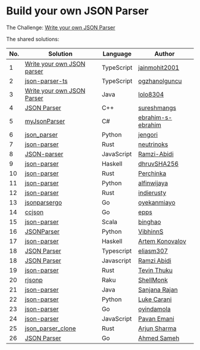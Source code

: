 # Build your own JSON Parser

The Challenge: [Write your own JSON Parser](https://codingchallenges.fyi/challenges/challenge-json-parser)

The shared solutions:

| No. | Solution | Language | Author |
|-----|----------|----------|--------|
| 1 | [Write your own JSON parser](https://github.com/jainmohit2001/coding-challenges/blob/master/src/2) | TypeScript | [jainmohit2001](https://github.com/jainmohit2001) |
| 2 | [json-parser-ts](https://github.com/ogzhanolguncu/json-parser-ts) | TypeScript | [ogzhanolguncu](https://github.com/ogzhanolguncu) |
| 3 | [Write your own JSON Parser](https://github.com/lolo8304/coding-challenge/tree/main/no-2) | Java | [lolo8304 ](https://github.com/lolo8304) |
| 4 | [JSON Parser](https://github.com/sureshmangs/Build-Your-Own-X/tree/main/JSON-Parser/C%2B%2B) | C++ | [sureshmangs](https://github.com/sureshmangs) |
| 5 | [myJsonParser](https://github.com/ebrahim-s-ebrahim/myJsonParser) | C# | [ebrahim-s-ebrahim](https://github.com/ebrahim-s-ebrahim) |
| 6 | [json_parser](https://github.com/jengori/json_parser) | Python | [jengori](https://github.com/jengori) |
| 7 | [json-parser](https://github.com/neutrinoks/CodingChallenge/tree/main/json-parser) | Rust | [neutrinoks](https://github.com/neutrinoks) |
| 8 | [JSON-parser](https://github.com/Ramzi-Abidi/JSON-parser) | JavaScript | [Ramzi-Abidi](https://github.com/Ramzi-Abidi) |
| 9 | [json-parser](https://github.com/dhruvSHA256/json-parser) | Haskell | [dhruvSHA256](https://github.com/dhruvSHA256) |
| 10 | [json-parser](https://github.com/Perchinka/ownJSON) | Rust | [Perchinka](https://github.com/Perchinka/) |
| 11 | [json-parser](https://github.com/alfinwijaya/json-parser) | Python | [alfinwijaya](https://github.com/alfinwijaya) |
| 12 | [json-parser](https://github.com/indierusty/json-parser) | Rust | [indierusty](https://github.com/indierusty) |
| 13 | [jsonparsergo](https://github.com/oyekanmiayo/jsonparsego) | Go | [oyekanmiayo](https://github.com/oyekanmiayo) |
| 14 | [ccjson](https://github.com/epps/ccjson) | Go | [epps](https://github.com/epps) |
| 15 | [json-parser](https://gitlab.com/bzai-public/codingchallenge-json-parser) | Scala | [binghao](https://gitlab.com/bzai-public) |
| 16 | [JSONParser](https://github.com/VibhinnS/JSONParser.git) | Python | [VibhinnS](https://github.com/VibhinnS) |
| 17 | [json-parser](https://github.com/izebit/coding-challenges/tree/master/2-json-parser) | Haskell | [Artem Konovalov](https://github.com/izebit) |
| 18 | [JSON Parser](https://github.com/eliasm307/coding-challenges/tree/main/packages/json-parser) | Typescript | [eliasm307](https://github.com/eliasm307) |
| 18 | [JSON Parser](https://github.com/Ramzi-Abidi/JSON-parser) | Javascript | [Ramzi Abidi](https://github.com/Ramzi-Abidi) |
| 19 | [json-parser](https://github.com/Tevinthuku/coding_challenges_fyi/tree/main/json-parser) | Rust | [Tevin Thuku](https://github.com/Tevinthuku) |
| 20 | [rjsonp](https://github.com/shellmonk/rjsonp) | Raku | [ShellMonk](https://shellmonk.io/posts/monk-coding-challenge-2-json-parser-in-raku/) |
| 21 | [json-parser](https://github.com/sanjanarjn/json-parser) | Java | [Sanjana Rajan](https://github.com/sanjanarjn)   |
| 22 | [json-parser](https://github.com/lwcarani/json-parser) | Python | [Luke Carani](https://github.com/lwcarani)   |
| 23 | [json-parser](https://github.com/pasDamola/json-parser)  | Go | [oyindamola](https://github.com/pasDamola) |
| 24 | [json-parser](https://github.com/p1kalys/Coding_Challenges_by_John_Crickett/tree/main/json_parser)  | JavaScript | [Pavan Emani](https://github.com/p1kalys/) |
| 25 | [json_parser_clone](https://github.com/arjunsharma-dev1/json_parser_clone)  | Rust | [Arjun Sharma](https://github.com/arjunsharma-dev1) |
| 26 | [JSON Parser](https://github.com/ahmedsameha1/ccjsonparser)  | Go | [Ahmed Sameh](https://github.com/ahmedsameha1) |